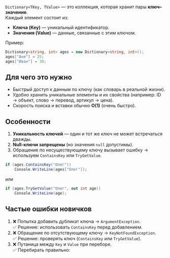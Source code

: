 `Dictionary<TKey, TValue>` — это коллекция, которая хранит пары **ключ–значение**.  
Каждый элемент состоит из:
- **Ключа (Key)** — уникальный идентификатор.
- **Значения (Value)** — данные, связанные с этим ключом.

Пример:
```csharp
Dictionary<string, int> ages = new Dictionary<string, int>();
ages["Аня"] = 25;
ages["Иван"] = 30;
```

## Для чего это нужно

- Быстрый доступ к данным по ключу (как словарь в реальной жизни).
- Удобно хранить уникальные элементы и их свойства (например: ID → объект, слово → перевод, артикул → цена).
- Скорость поиска и вставки обычно **O(1)** (очень быстро).

## Особенности

1. **Уникальность ключей** — один и тот же ключ не может встречаться дважды.
2. **Null-ключи запрещены** (но значения `null` допустимы).
3. Обращение по несуществующему ключу вызывает ошибку → используем `ContainsKey` или `TryGetValue`.

```csharp
if (ages.ContainsKey("Олег"))
    Console.WriteLine(ages["Олег"]);
```

или

```csharp
if (ages.TryGetValue("Олег", out int age))
    Console.WriteLine(age);
```

## Частые ошибки новичков
1. ❌ Попытка добавить дубликат ключа → `ArgumentException`.  
    ✅ Решение: использовать `ContainsKey` перед добавлением.
2. ❌ Обращение по отсутствующему ключу → `KeyNotFoundException`.  
    ✅ Решение: проверять ключ (`ContainsKey` или `TryGetValue`).
3. ❌ Путаница между `Key` и `Value` при переборе.  
    ✅ Перебирать правильно: